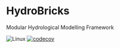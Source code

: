 # HydroBricks
Modular Hydrological Modelling Framework

![Linux](https://github.com/hydrobricks/hydrobricks/workflows/CMake/badge.svg)
[![codecov](https://codecov.io/gh/pascalhorton/flhy/branch/main/graph/badge.svg?token=G1PBSK8EG2)](https://codecov.io/gh/pascalhorton/flhy)
